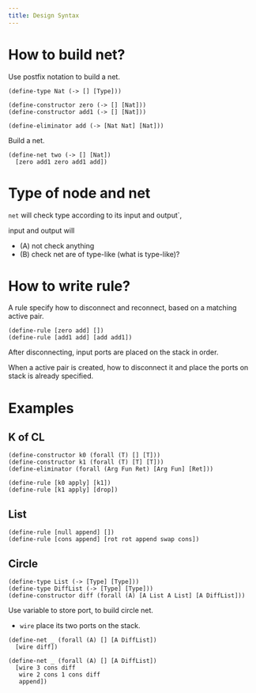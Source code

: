 ```yaml
---
title: Design Syntax
---
```


# How to build net?

Use postfix notation to build a net.

```inet
(define-type Nat (-> [] [Type]))

(define-constructor zero (-> [] [Nat]))
(define-constructor add1 (-> [] [Nat]))

(define-eliminator add (-> [Nat Nat] [Nat]))
```

Build a net.

```inet
(define-net two (-> [] [Nat])
  [zero add1 zero add1 add])
```

# Type of node and net

`net` will check type according to its input and output`,

input and output will

- (A) not check anything
- (B) check net are of type-like (what is type-like)?

# How to write rule?

A rule specify how to disconnect and reconnect,
based on a matching active pair.

```inet
(define-rule [zero add] [])
(define-rule [add1 add] [add add1])
```

After disconnecting, input ports are placed on the stack in order.

When a active pair is created,
how to disconnect it and place the
ports on stack is already specified.

# Examples

## K of CL

```inet
(define-constructor k0 (forall (T) [] [T]))
(define-constructor k1 (forall (T) [T] [T]))
(define-eliminator (forall (Arg Fun Ret) [Arg Fun] [Ret]))
```

```inet
(define-rule [k0 apply] [k1])
(define-rule [k1 apply] [drop])
```

## List

```inet
(define-rule [null append] [])
(define-rule [cons append] [rot rot append swap cons])
```

## Circle

```inet
(define-type List (-> [Type] [Type]))
(define-type DiffList (-> [Type] [Type]))
(define-constructor diff (forall (A) [A List A List] [A DiffList]))
```

Use variable to store port, to build circle net.

- `wire` place its two ports on the stack.

```inet
(define-net _ (forall (A) [] [A DiffList])
  [wire diff])

(define-net _ (forall (A) [] [A DiffList])
  [wire 3 cons diff
   wire 2 cons 1 cons diff
   append])
```
